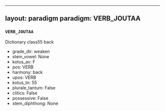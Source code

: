 
---
layout: paradigm
paradigm: VERB_JOUTAA
---
### ` VERB_JOUTAA `

Dictionary class55 back
* grade_dir: weaken
* stem_vowel: None
* kotus_av: F
* pos: VERB
* harmony: back
* upos: VERB
* kotus_tn: 55
* plurale_tantum: False
* clitics: False
* possessive: False
* stem_diphthong: None
